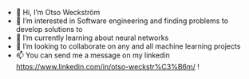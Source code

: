 - 👋 Hi, I’m Otso Weckström
- 👀 I’m interested in Software engineering and finding problems to develop solutions to
- 🌱 I’m currently learning about neural networks
- 💞️ I’m looking to collaborate on any and all machine learning projects
- 📫 You can send me a message on my linkedin https://www.linkedin.com/in/otso-weckstr%C3%B6m/ !

<!---
otsoweckstrom/otsoweckstrom is a ✨ special ✨ repository because its `README.md` (this file) appears on your GitHub profile.
You can click the Preview link to take a look at your changes.
--->
